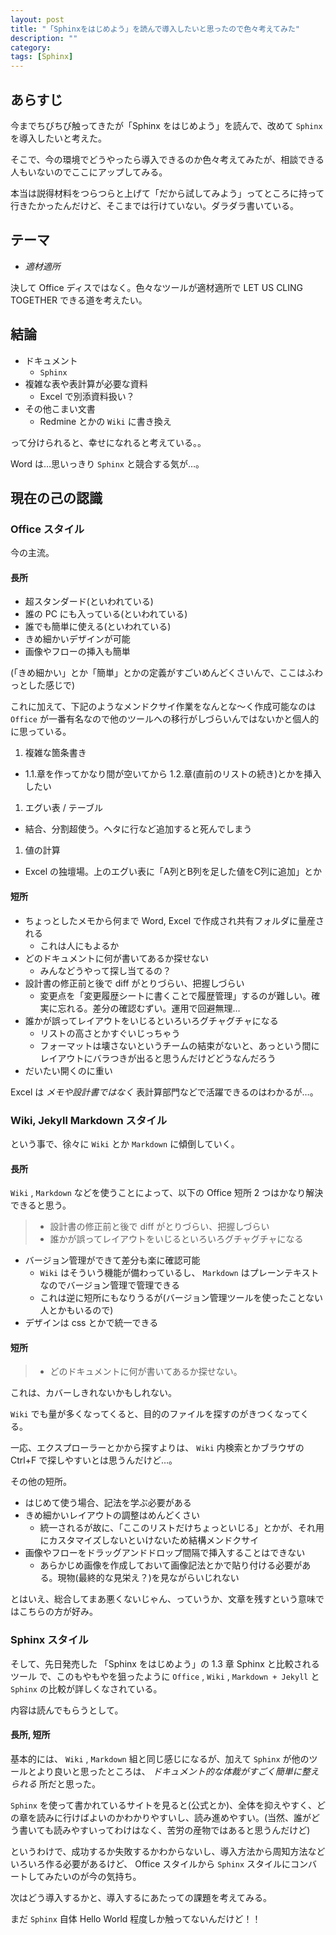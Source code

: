 ```yaml
---
layout: post
title: "「Sphinxをはじめよう」を読んで導入したいと思ったので色々考えてみた"
description: ""
category: 
tags: [Sphinx]
---
```


## あらすじ

今までちびちび触ってきたが「Sphinx をはじめよう」を読んで、改めて `Sphinx` を導入したいと考えた。

そこで、今の環境でどうやったら導入できるのか色々考えてみたが、相談できる人もいないのでここにアップしてみる。

本当は説得材料をつらつらと上げて「だから試してみよう」ってところに持って行きたかったんだけど、そこまでは行けていない。ダラダラ書いている。

## テーマ

- *適材適所*

決して Office ディスではなく。色々なツールが適材適所で LET US CLING TOGETHER できる道を考えたい。

## 結論

- ドキュメント
  - `Sphinx`
- 複雑な表や表計算が必要な資料
  - Excel で別添資料扱い？
- その他こまい文書
  - Redmine とかの `Wiki` に書き換え

って分けられると、幸せになれると考えている。。

Word は…思いっきり `Sphinx` と競合する気が…。

## 現在の己の認識

### Office スタイル

今の主流。

#### 長所

- 超スタンダード(といわれている)
- 誰の PC にも入っている(といわれている)
- 誰でも簡単に使える(といわれている)
- きめ細かいデザインが可能
- 画像やフローの挿入も簡単

(「きめ細かい」とか「簡単」とかの定義がすごいめんどくさいんで、ここはふわっとした感じで)

これに加えて、下記のようなメンドクサイ作業をなんとな〜く作成可能なのは `Office` が一番有名なので他のツールへの移行がしづらいんではないかと個人的に思っている。

1. 複雑な箇条書き
  - 1.1.章を作ってかなり間が空いてから 1.2.章(直前のリストの続き)とかを挿入したい
1. エグい表 / テーブル
  - 結合、分割超使う。ヘタに行など追加すると死んでしまう
1. 値の計算
  - Excel の独壇場。上のエグい表に「A列とB列を足した値をC列に追加」とか

#### 短所

- ちょっとしたメモから何まで Word, Excel で作成され共有フォルダに量産される
  - これは人にもよるか
- どのドキュメントに何が書いてあるか探せない
  - みんなどうやって探し当てるの？
- 設計書の修正前と後で diff がとりづらい、把握しづらい
  - 変更点を「変更履歴シートに書くことで履歴管理」するのが難しい。確実に忘れる。差分の確認むずい。運用で回避無理…
- 誰かが誤ってレイアウトをいじるといろいろグチャグチャになる
  - リストの高さとかすぐいじっちゃう
  - フォーマットは壊さないというチームの結束がないと、あっという間にレイアウトにバラつきが出ると思うんだけどどうなんだろう
- だいたい開くのに重い

Excel は *メモや設計書ではなく* 表計算部門などで活躍できるのはわかるが…。

### Wiki, Jekyll Markdown スタイル

という事で、徐々に `Wiki` とか `Markdown` に傾倒していく。

#### 長所

`Wiki` , `Markdown` などを使うことによって、以下の Office 短所 2 つはかなり解決できると思う。

> - 設計書の修正前と後で diff がとりづらい、把握しづらい
> - 誰かが誤ってレイアウトをいじるといろいろグチャグチャになる

- バージョン管理ができて差分も楽に確認可能
  - `Wiki` はそういう機能が備わっているし、 `Markdown` はプレーンテキストなのでバージョン管理で管理できる
  - これは逆に短所にもなりうるが(バージョン管理ツールを使ったことない人とかもいるので)
- デザインは css とかで統一できる

#### 短所

> - どのドキュメントに何が書いてあるか探せない。

これは、カバーしきれないかもしれない。

`Wiki` でも量が多くなってくると、目的のファイルを探すのがきつくなってくる。

一応、エクスプローラーとかから探すよりは、 `Wiki` 内検索とかブラウザの Ctrl+F で探しやすいとは思うんだけど…。

その他の短所。

- はじめて使う場合、記法を学ぶ必要がある
- きめ細かいレイアウトの調整はめんどくさい
  - 統一されるが故に、「ここのリストだけちょっといじる」とかが、それ用にカスタマイズしないといけないため結構メンドクサイ
- 画像やフローをドラッグアンドドロップ間隔で挿入することはできない
  - あらかじめ画像を作成しておいて画像記法とかで貼り付ける必要がある。現物(最終的な見栄え？)を見ながらいじれない

とはいえ、総合してまあ悪くないじゃん、っていうか、文章を残すという意味ではこちらの方が好み。

### Sphinx スタイル

そして、先日発売した 「Sphinx をはじめよう」の 1.3 章 Sphinx と比較されるツール で、このもやもやを狙ったように `Office` , `Wiki` , `Markdown + Jekyll` と `Sphinx` の比較が詳しくなされている。

内容は読んでもらうとして。

#### 長所, 短所

基本的には、 `Wiki` , `Markdown` 組と同じ感じになるが、加えて `Sphinx` が他のツールとより良いと思ったところは、 *ドキュメント的な体裁がすごく簡単に整えられる* 所だと思った。

`Sphinx` を使って書かれているサイトを見ると(公式とか)、全体を抑えやすく、どの章を読みに行けばよいのかわかりやすいし、読み進めやすい。(当然、誰がどう書いても読みやすいってわけはなく、苦労の産物ではあると思うんだけど)

というわけで、成功するか失敗するかわからないし、導入方法から周知方法などいろいろ作る必要があるけど、 Office スタイルから `Sphinx` スタイルにコンバートしてみたいのが今の気持ち。

次はどう導入するかと、導入するにあたっての課題を考えてみる。

まだ `Sphinx` 自体 Hello World 程度しか触ってないんだけど！！
